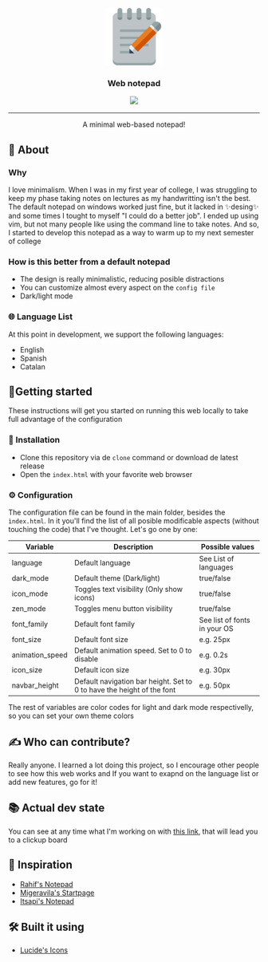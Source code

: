 <p align="center"> 
  <a href="zygmut.github.io/web-notepad" rel="noopener">
    <img width=115px height=115px src="assets/favicon.png" alt="Notepad">
  </a>
</p>

<h3 align="center">Web notepad</h3>

<div align="center">
<img src="https://img.shields.io/github/repo-size/zygmut/web-notepad?style=flat-square.svg">
</div>

---

<p align="center">A minimal web-based notepad!</p>

## 🧠 About

### Why

I love minimalism. When I was in my first year of college, I was struggling to keep my phase taking notes on lectures as my handwritting isn't the best. The default notepad on windows worked just fine, but it lacked in ✨desing✨ and some times I tought to myself "I could do a better job". I ended up using vim, but not many people like using the command line to take notes. And so, I started to develop this notepad as a way to warm up to my next semester of college

### How is this better from a default notepad

- The design is really minimalistic, reducing posible distractions
- You can customize almost every aspect on the `config file`
- Dark/light mode  

### 🌐 Language List

At this point in development, we support the following languages:
- English
- Spanish
- Catalan

## 🏁Getting started 

These instructions will get you started on running this web locally to take full advantage of the configuration

### 📩 Installation

- Clone this repository via de `clone` command or download de latest release 
- Open the `index.html` with your favorite web browser

### ⚙️ Configuration

The configuration file can be found in the main folder, besides the `ìndex.html`. In it you'll find the list of all posible modificable aspects (without touching the code) that I've thought. Let's go one by one:

<div align="center">
  
  | Variable        | Description                                                            | Possible values              |
  |-----------------|------------------------------------------------------------------------|------------------------------|
  | language        | Default language                                                       | See List of languages        |
  | dark_mode       | Default theme (Dark/light)                                             | true/false                   |
  | icon_mode       | Toggles text visibility (Only show icons)                              | true/false                   |
  | zen_mode        | Toggles menu button visibility                                         | true/false                   |
  | font_family     | Default font family                                                    | See list of fonts in your OS |
  | font_size       | Default font size                                                      | e.g. 25px                    |
  | animation_speed | Default animation speed. Set to 0 to disable                           | e.g. 0.2s                    |
  | icon_size       | Default icon size                                                      | e.g. 30px                    |
  | navbar_height   | Default navigation bar height. Set to 0 to have the height of the font | e.g. 50px                    |
  
</div>

The rest of variables are color codes for light and dark mode respectivelly, so you can set your own theme colors
  
## ✍️ Who can contribute?

Really anyone. I learned a lot doing this project, so I encourage other people to see how this web works and If you want to exapnd on the language list or add new features, go for it!

## 📚 Actual dev state

You can see at any time what I'm working on with [this link](https://sharing.clickup.com/b/h/6-162765235-2/4865d67c0161232), that will lead you to a clickup board 
## 🙇 Inspiration

- [Rahif's Notepad](https://github.com/Muhammed-Rahif/Notepad)
- [Migeravila's Startpage](https://github.com/migueravila/Bento)
- [Itsapi's Notepad](https://github.com/itsapi/notepad)

## 🛠️ Built it using

- [Lucide's Icons](https://lucide.dev/)
